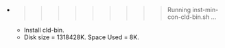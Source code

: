 * >>>>>>>>> Running inst-min-con-cld-bin.sh ...
  * Install cld-bin.
  * Disk size = 1318428K. Space Used = 8K.
